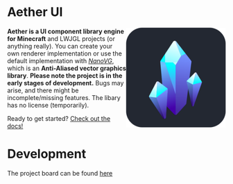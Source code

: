 # Aether UI

<img src="/docs/assets/client-logo-rounded.png" align="right" width="230" height="230">
 
**Aether is a UI component library engine for Minecraft** and LWJGL projects (or anything really). You can create your own renderer implementation or use the default implementation with *[NanoVG](https://github.com/memononen/nanovg "An anti-aliased vector graphics library")*, which is an **Anti-Aliased vector graphics library**. **Please note the project is in the early stages of development.** Bugs may arise, and there might be incomplete/missing features. The libary has no license (temporarily).


Ready to get started? [Check out the docs!](https://aether.prismclient.net/)

# Development

The project board can be found [here](https://trello.com/b/g4Nvdykx/aether)
